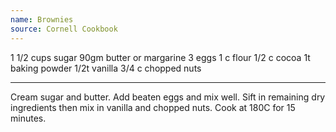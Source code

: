 ```yaml
---
name: Brownies
source: Cornell Cookbook
---
```


1 1/2 cups sugar
90gm butter or margarine 
3 eggs
1 c flour
1/2 c cocoa
1t baking powder
1/2t vanilla
3/4 c chopped nuts

---

Cream sugar and butter.  Add beaten eggs and mix well.  Sift in remaining dry ingredients then mix in vanilla and chopped nuts.  Cook at 180C for 15 minutes.

